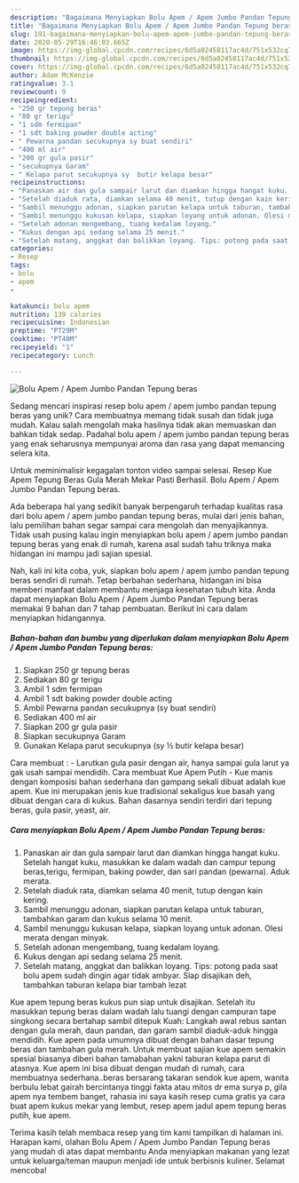 ```yaml
---
description: "Bagaimana Menyiapkan Bolu Apem / Apem Jumbo Pandan Tepung beras, Lezat"
title: "Bagaimana Menyiapkan Bolu Apem / Apem Jumbo Pandan Tepung beras, Lezat"
slug: 191-bagaimana-menyiapkan-bolu-apem-apem-jumbo-pandan-tepung-beras-lezat
date: 2020-05-29T16:46:03.665Z
image: https://img-global.cpcdn.com/recipes/6d5a02458117ac4d/751x532cq70/bolu-apem-apem-jumbo-pandan-tepung-beras-foto-resep-utama.jpg
thumbnail: https://img-global.cpcdn.com/recipes/6d5a02458117ac4d/751x532cq70/bolu-apem-apem-jumbo-pandan-tepung-beras-foto-resep-utama.jpg
cover: https://img-global.cpcdn.com/recipes/6d5a02458117ac4d/751x532cq70/bolu-apem-apem-jumbo-pandan-tepung-beras-foto-resep-utama.jpg
author: Adam McKenzie
ratingvalue: 3.1
reviewcount: 9
recipeingredient:
- "250 gr tepung beras"
- "80 gr terigu"
- "1 sdm fermipan"
- "1 sdt baking powder double acting"
- " Pewarna pandan secukupnya sy buat sendiri"
- "400 ml air"
- "200 gr gula pasir"
- "secukupnya Garam"
- " Kelapa parut secukupnya sy  butir kelapa besar"
recipeinstructions:
- "Panaskan air dan gula sampair larut dan diamkan hingga hangat kuku. Setelah hangat kuku, masukkan ke dalam wadah dan campur tepung beras,terigu, fermipan, baking powder, dan sari pandan (pewarna). Aduk merata."
- "Setelah diaduk rata, diamkan selama 40 menit, tutup dengan kain kering."
- "Sambil menunggu adonan, siapkan parutan kelapa untuk taburan, tambahkan garam dan kukus selama 10 menit."
- "Sambil menunggu kukusan kelapa, siapkan loyang untuk adonan. Olesi merata dengan minyak."
- "Setelah adonan mengembang, tuang kedalam loyang."
- "Kukus dengan api sedang selama 25 menit."
- "Setelah matang, anggkat dan balikkan loyang. Tips: potong pada saat bolu apem sudah dingin agar tidak ambyar. Siap disajikan deh, tambahkan taburan kelapa biar tambah lezat"
categories:
- Resep
tags:
- bolu
- apem
- 

katakunci: bolu apem  
nutrition: 139 calories
recipecuisine: Indonesian
preptime: "PT29M"
cooktime: "PT40M"
recipeyield: "1"
recipecategory: Lunch

---
```



![Bolu Apem / Apem Jumbo Pandan Tepung beras](https://img-global.cpcdn.com/recipes/6d5a02458117ac4d/751x532cq70/bolu-apem-apem-jumbo-pandan-tepung-beras-foto-resep-utama.jpg)

Sedang mencari inspirasi resep bolu apem / apem jumbo pandan tepung beras yang unik? Cara membuatnya memang tidak susah dan tidak juga mudah. Kalau salah mengolah maka hasilnya tidak akan memuaskan dan bahkan tidak sedap. Padahal bolu apem / apem jumbo pandan tepung beras yang enak seharusnya mempunyai aroma dan rasa yang dapat memancing selera kita.

Untuk meminimalisir kegagalan tonton video sampai selesai. Resep Kue Apem Tepung Beras Gula Merah Mekar Pasti Berhasil. Bolu Apem / Apem Jumbo Pandan Tepung beras.

Ada beberapa hal yang sedikit banyak berpengaruh terhadap kualitas rasa dari bolu apem / apem jumbo pandan tepung beras, mulai dari jenis bahan, lalu pemilihan bahan segar sampai cara mengolah dan menyajikannya. Tidak usah pusing kalau ingin menyiapkan bolu apem / apem jumbo pandan tepung beras yang enak di rumah, karena asal sudah tahu triknya maka hidangan ini mampu jadi sajian spesial.


Nah, kali ini kita coba, yuk, siapkan bolu apem / apem jumbo pandan tepung beras sendiri di rumah. Tetap berbahan sederhana, hidangan ini bisa memberi manfaat dalam membantu menjaga kesehatan tubuh kita. Anda dapat menyiapkan Bolu Apem / Apem Jumbo Pandan Tepung beras memakai 9 bahan dan 7 tahap pembuatan. Berikut ini cara dalam menyiapkan hidangannya.

<!--inarticleads1-->

##### Bahan-bahan dan bumbu yang diperlukan dalam menyiapkan Bolu Apem / Apem Jumbo Pandan Tepung beras:

1. Siapkan 250 gr tepung beras
1. Sediakan 80 gr terigu
1. Ambil 1 sdm fermipan
1. Ambil 1 sdt baking powder double acting
1. Ambil  Pewarna pandan secukupnya (sy buat sendiri)
1. Sediakan 400 ml air
1. Siapkan 200 gr gula pasir
1. Siapkan secukupnya Garam
1. Gunakan  Kelapa parut secukupnya (sy ½ butir kelapa besar)


Cara membuat : - Larutkan gula pasir dengan air, hanya sampai gula larut ya gak usah sampai mendidih. Cara membuat Kue Apem Putih - Kue manis dengan komposisi bahan sederhana dan gampang sekali dibuat adalah kue apem. Kue ini merupakan jenis kue tradisional sekaligus kue basah yang dibuat dengan cara di kukus. Bahan dasarnya sendiri terdiri dari tepung beras, gula pasir, yeast, air. 

<!--inarticleads2-->

##### Cara menyiapkan Bolu Apem / Apem Jumbo Pandan Tepung beras:

1. Panaskan air dan gula sampair larut dan diamkan hingga hangat kuku. Setelah hangat kuku, masukkan ke dalam wadah dan campur tepung beras,terigu, fermipan, baking powder, dan sari pandan (pewarna). Aduk merata.
1. Setelah diaduk rata, diamkan selama 40 menit, tutup dengan kain kering.
1. Sambil menunggu adonan, siapkan parutan kelapa untuk taburan, tambahkan garam dan kukus selama 10 menit.
1. Sambil menunggu kukusan kelapa, siapkan loyang untuk adonan. Olesi merata dengan minyak.
1. Setelah adonan mengembang, tuang kedalam loyang.
1. Kukus dengan api sedang selama 25 menit.
1. Setelah matang, anggkat dan balikkan loyang. Tips: potong pada saat bolu apem sudah dingin agar tidak ambyar. Siap disajikan deh, tambahkan taburan kelapa biar tambah lezat


Kue apem tepung beras kukus pun siap untuk disajikan. Setelah itu masukkan tepung beras dalam wadah lalu tuangi dengan campuran tape singkong secara bertahap sambil ditepuk Kuah: Langkah awal rebus santan dengan gula merah, daun pandan, dan garam sambil diaduk-aduk hingga mendidih. Kue apem pada umumnya dibuat dengan bahan dasar tepung beras dan tambahan gula merah. Untuk membuat sajian kue apem semakin spesial biasanya diberi bahan tamabahan yakni taburan kelapa parut di atasnya. Kue apem ini bisa dibuat dengan mudah di rumah, cara membuatnya sederhana..beras bersarang takaran sendok kue apem, wanita berbulu lebat gairah bercintanya tinggi fakta atau mitos dr ema surya p, gila apem nya tembem banget, rahasia ini saya kasih resep cuma gratis ya cara buat apem kukus mekar yang lembut, resep apem jadul apem tepung beras putih, kue apem. 

Terima kasih telah membaca resep yang tim kami tampilkan di halaman ini. Harapan kami, olahan Bolu Apem / Apem Jumbo Pandan Tepung beras yang mudah di atas dapat membantu Anda menyiapkan makanan yang lezat untuk keluarga/teman maupun menjadi ide untuk berbisnis kuliner. Selamat mencoba!
